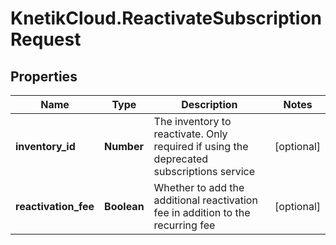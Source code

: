 # KnetikCloud.ReactivateSubscriptionRequest

## Properties
Name | Type | Description | Notes
------------ | ------------- | ------------- | -------------
**inventory_id** | **Number** | The inventory to reactivate. Only required if using the deprecated subscriptions service | [optional] 
**reactivation_fee** | **Boolean** | Whether to add the additional reactivation fee in addition to the recurring fee | [optional] 


